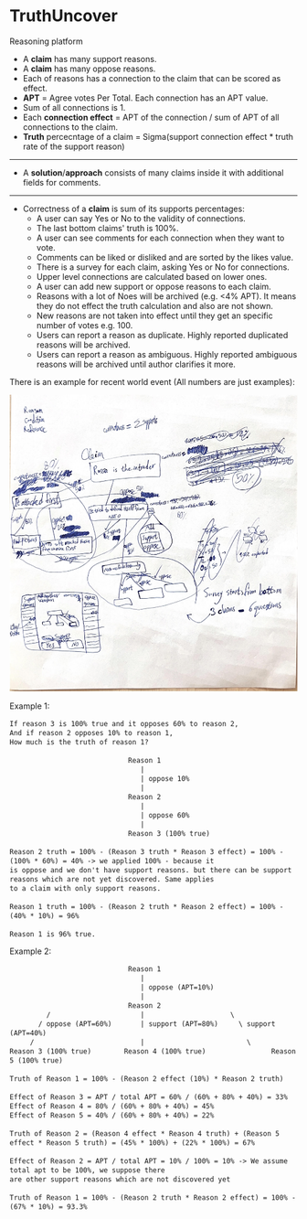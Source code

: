 # TruthUncover
Reasoning platform

- A **claim** has many support reasons.
- A **claim** has many oppose reasons.
- Each of reasons has a connection to the claim that can be scored as effect.
- **APT** = Agree votes Per Total. Each connection has an APT value.
- Sum of all connections is 1.
- Each **connection effect** = APT of the connection / sum of APT of all connections to the claim.
- **Truth** percecntage of a claim = Sigma(support connection effect * truth rate of the support reason)
---
- A **solution**/**approach** consists of many claims inside it with additional fields for comments.
---
- Correctness of a **claim** is sum of its supports percentages:
  - A user can say Yes or No to the validity of connections.
  - The last bottom claims' truth is 100%.
  - A user can see comments for each connection when they want to vote.
  - Comments can be liked or disliked and are sorted by the likes value.
  - There is a survey for each claim, asking Yes or No for connections.
  - Upper level connections are calculated based on lower ones.
  - A user can add new support or oppose reasons to each claim.
  - Reasons with a lot of Noes will be archived (e.g. <4% APT). It means they do not effect the truth calculation and also are not shown.
  - New reasons are not taken into effect until they get an specific number of votes e.g. 100.
  - Users can report a reason as duplicate. Highly reported duplicated reasons will be archived.
  - Users can report a reason as ambiguous. Highly reported ambiguous reasons will be archived until author clarifies it more.

There is an example for recent world event (All numbers are just examples):

![truchuncover-mechanism](README1.jpg)

Example 1:

    If reason 3 is 100% true and it opposes 60% to reason 2,
    And if reason 2 opposes 10% to reason 1,
    How much is the truth of reason 1?
    
                                 Reason 1
                                    |
                                    | oppose 10%
                                    |
                                 Reason 2
                                    |
                                    | oppose 60%
                                    |
                                 Reason 3 (100% true)
                                 
    Reason 2 truth = 100% - (Reason 3 truth * Reason 3 effect) = 100% - (100% * 60%) = 40% -> we applied 100% - because it
    is oppose and we don't have support reasons. but there can be support reasons which are not yet discovered. Same applies
    to a claim with only support reasons.
    
    Reason 1 truth = 100% - (Reason 2 truth * Reason 2 effect) = 100% - (40% * 10%) = 96%
    
    Reason 1 is 96% true.

Example 2:

                                 Reason 1
                                    |
                                    | oppose (APT=10%)
                                    |
                                 Reason 2
             /                      |                     \
           / oppose (APT=60%)       | support (APT=80%)     \ support (APT=40%)
         /                          |                         \
    Reason 3 (100% true)        Reason 4 (100% true)                Reason 5 (100% true)

    Truth of Reason 1 = 100% - (Reason 2 effect (10%) * Reason 2 truth)

    Effect of Reason 3 = APT / total APT = 60% / (60% + 80% + 40%) = 33%
    Effect of Reason 4 = 80% / (60% + 80% + 40%) = 45%
    Effect of Reason 5 = 40% / (60% + 80% + 40%) = 22%

    Truth of Reason 2 = (Reason 4 effect * Reason 4 truth) + (Reason 5 effect * Reason 5 truth) = (45% * 100%) + (22% * 100%) = 67%

    Effect of Reason 2 = APT / total APT = 10% / 100% = 10% -> We assume total apt to be 100%, we suppose there
    are other support reasons which are not discovered yet

    Truth of Reason 1 = 100% - (Reason 2 truth * Reason 2 effect) = 100% - (67% * 10%) = 93.3%
